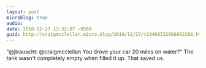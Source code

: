 ```yaml
---
layout: post
microblog: true
audio: 
date: 2010-12-27 13:32:07 -0500
guid: http://craigmcclellan.micro.blog/2010/12/27/t19460532666892288.html
---
```

“@jtrauscht: @craigmcclellan You drove your car 20 miles on water?” The tank wasn't completely empty when filled it up. That saved us.
